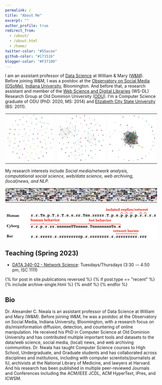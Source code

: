 ```yaml
---
permalink: /
title: "About Me"
excerpt: ""
author_profile: true
redirect_from: 
  - /about/
  - /about.html
  - /home/
twitter-color: "#55acee"
github-color: "#171516"
blogger-color: "#F37100"
---
```

I am an assistant professor of [Data Science](https://www.wm.edu/as/data-science/index.php) at William & Mary ([W&M](https://www.wm.edu/)). Before joining W&M, I was a postdoc at the [Observatory on Social Media (OSoMe)](https://osome.iu.edu/), [Indiana University](https://www.indiana.edu/), Bloomington. And before that, a research assistant and member of the [Web Science and Digital Libraries](https://oduwsdl.github.io/) (WS-DL) Research Group at Old Dominion University ([ODU](https://odu.edu/)). I'm a Computer Science graduate of ODU (PhD: 2020, MS: 2014) and [Elizabeth City State University](https://www.ecsu.edu/) (BS: 2011). 

  
<table align="center" style="border: 1px solid white; border-collapse: collapse;">
  <tr>
    <td style="border: 0px solid white; border-collapse: collapse;">
      <a href="/research/" title="Click me :)">
        <img src="/images/research/sample_graph_1.png" alt="Slow news cycle story graph" class="img">
      </a>
    </td>
    <td style="border: 0px solid white; border-collapse: collapse;">
      <a href="/research/" title="Click me :)">
        <img src="/images/research/sample_graph_2.png" alt="Split attention story graph" class="img">
      </a>
    </td>
    <td style="border: 0px solid white; border-collapse: collapse;">
      <a href="/research/" title="Click me :)">
        <img src="/images/research/sample_graph_3.png" alt="Mueller report story graph" class="img">
      </a>
    </td>
  </tr>
</table>

My research interests include *Social media/network analysis, computational social science, web/data science, web archiving, (local)news, and NLP.*

<table align="center" style="border: 1px solid white; border-collapse: collapse;">
  <tr>
    <td style="padding: 0.0em; border: 0px solid white;">
      <a href="/research/" target="_blank" title="Click me! Local news collage">
        <img src="/images/research/LMG0.png" alt="Local news collage" class="img">
      </a>
    </td>
    <td style="padding: 0.0em; border: 0px solid white;">
      <a href="/research/" target="_blank" title="Click me! Local news collage">
        <img src="/images/research/LMG1.png" alt="Local news collage" class="img">
      </a>
    </td>
    <td style="padding: 0.0em; border: 0px solid white;">
      <a href="/research/" target="_blank" title="Click me! Local news collage">
        <img src="/images/research/LMG2.png" alt="Local news collage" class="img">
      </a>
    </td>
    <td style="padding: 0.0em; border: 0px solid white;">
      <a href="/research/" target="_blank" title="Click me! Local news collage">
        <img src="/images/research/LMG3.png" alt="Local news collage" class="img">
      </a>
    </td>
    <td style="padding: 0.0em; border: 0px solid white;">
      <a href="/research/" target="_blank" title="Click me! Local news collage">
        <img src="/images/research/LMG0.png" alt="Local news collage" class="img">
      </a>
    </td>
    <td style="padding: 0.0em; border: 0px solid white;">
      <a href="/research/" target="_blank" title="Click me! Local news collage">
        <img src="/images/research/LMG1.png" alt="Local news collage" class="img">
      </a>
    </td>
    <td style="padding: 0.0em; border: 0px solid white;">
      <a href="/research/" target="_blank" title="Click me! Local news collage">
        <img src="/images/research/LMG2.png" alt="Local news collage" class="img">
      </a>
    </td>
    <td style="padding: 0.0em; border: 0px solid white;">
      <a href="/research/" target="_blank" title="Click me! Local news collage">
        <img src="/images/research/LMG3.png" alt="Local news collage" class="img">
      </a>
    </td>
    <td style="padding: 0.0em; border: 0px solid white;">
      <a href="/research/" target="_blank" title="Click me! Local news collage">
        <img src="/images/research/LMG0.png" alt="Local news collage" class="img">
      </a>
    </td>
    <td style="padding: 0.0em; border: 0px solid white;">
      <a href="/research/" target="_blank" title="Click me! Local news collage">
        <img src="/images/research/LMG1.png" alt="Local news collage" class="img">
      </a>
    </td>
    <td style="padding: 0.0em; border: 0px solid white;">
      <a href="/research/" target="_blank" title="Click me! Local news collage">
        <img src="/images/research/LMG2.png" alt="Local news collage" class="img">
      </a>
    </td>
    <td style="padding: 0.0em; border: 0px solid white;">
      <a href="/research/" target="_blank" title="Click me! Local news collage">
        <img src="/images/research/LMG3.png" alt="Local news collage" class="img">
      </a>
    </td>

  </tr>
</table>

<a href="/research/" target="_blank" title="Click me :)">
    <img src="/images/research/sample_3_user_blocs.png" alt="Human vs. Cyborg vs. Bot BLOC" class="img">
</a>

## Teaching (Spring 2023)

* [DATA 340-02 - Network Science](/teaching/2023-spring-data-340-02): Tuesdays/Thursdays (3:30 -– 4:50 pm,  ISC 1111)

{% for post in site.publications reversed %}
  {% if post.type == "recent" %}
    {% include archive-single.html %}
  {% endif %}
{% endfor %}


## Bio

Dr. Alexander C. Nwala is an assistant professor of Data Science at William and Mary (W&M). Before joining W&M, he was a postdoc at the Observatory on Social Media, Indiana University, Bloomington, with a research focus on dis/misinformation diffusion, detection, and countering of online manipulation. He received his PhD in Computer Science at Old Dominion University and has contributed multiple important tools and datasets to the data/web science, social media, (local) news, and web archiving communities. Dr. Nwala has taught Computer Science courses to High School, Undergraduate, and Graduate students and has collaborated across disciplines and institutions, including with computer scientists/journalists at IU, archivists at the National Library of Medicine, and lawyers at Harvard. And his research has been published in multiple peer-reviewed Journals and Conferences including the ACM/IEEE JCDL, ACM HyperText, iPres, and ICWSM.